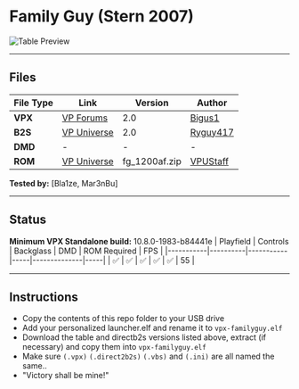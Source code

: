 # Family Guy (Stern 2007)

![Table Preview](../../images/vpx-familyguy.png)

---

## Files
| File Type | Link | Version | Author | 
|-----------|--------|----------|--------------|
| **VPX** | [VP Forums](https://www.vpforums.org/index.php?app=downloads&showfile=16126) | 2.0 | [Bigus1](https://www.vpforums.org/index.php?showuser=107629) | 
| **B2S** | [VP Universe](https://vpuniverse.com/files/file/12988-family-guy-stern-2007-b2s-with-full-dmd/) | 2.0 |[Ryguy417](https://vpuniverse.com/profile/31096-ryguy417/) |
| **DMD** | - | - | - |
| **ROM** | [VP Universe](https://vpuniverse.com/files/file/3397-family-guy-v120-english-french/) | fg_1200af.zip | [VPUStaff](https://vpuniverse.com/profile/50-vpustaff/) |

**Tested by:** [Bla1ze, Mar3nBu]

---

## Status 
**Minimum VPX Standalone build:** 10.8.0-1983-b84441e
| Playfield | Controls | Backglass | DMD | ROM Required | FPS | 
|-----------|----------|-----------|-----|--------------|-----|
| :white_check_mark: | :white_check_mark: | :white_check_mark: | :white_check_mark: | :white_check_mark: | 55 |

---

## Instructions

- Copy the contents of this repo folder to your USB drive
- Add your personalized launcher.elf and rename it to `vpx-familyguy.elf`
- Download the table and directb2s versions listed above, extract (if necessary) and copy them into `vpx-familyguy.elf`
- Make sure `(.vpx)` `(.direct2b2s)` `(.vbs)` and `(.ini)` are all named the same..
- "Victory shall be mine!"